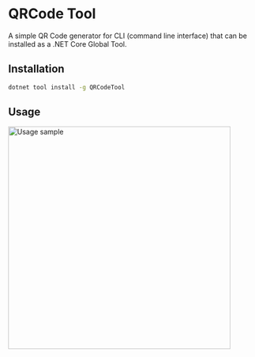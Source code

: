 # QRCode Tool

A simple QR Code generator for CLI (command line interface) that can be installed as a .NET Core Global Tool.


## Installation

``` bash
dotnet tool install -g QRCodeTool
```

## Usage

<img alt="Usage sample" title="Usage sample" src="https://user-images.githubusercontent.com/16840260/43495668-bb000e3e-950f-11e8-9e0b-67b41038efe5.gif" height="450"/>
